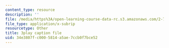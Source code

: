 ```yaml
---
content_type: resource
description: ''
file: /media/https%3A/open-learning-course-data-rc.s3.amazonaws.com/2-71-optics-spring-2009/34e3807fc0005814a5ae7ccb0f7bce52_933cBlGFDcs.vtt
file_type: application/x-subrip
resourcetype: Other
title: 3play caption file
uid: 34e3807f-c000-5814-a5ae-7ccb0f7bce52
---
```

